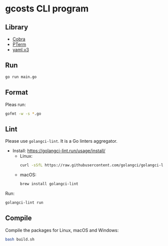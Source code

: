 # gcosts CLI program

## Library

* [Cobra](https://github.com/spf13/cobra)
* [PTerm](https://github.com/pterm/pterm)
* [yaml.v3](https://gopkg.in/yaml.v3)

## Run

```bash
go run main.go
```

## Format

Pleas run:

```bash
gofmt -w -s *.go
```

## Lint

Please use `golangci-lint`. It is a Go linters aggregator.

* Install: <https://golangci-lint.run/usage/install/>
    * Linux:
        ```bash
        curl -sSfL https://raw.githubusercontent.com/golangci/golangci-lint/master/install.sh | sh -s -- -b $(go env GOPATH)/bin
        ```
    * macOS:
        ```bash
        brew install golangci-lint
        ```

Run:
```bash
golangci-lint run
```

## Compile

Compile the packages for Linux, macOS and Windows:
```bash
bash build.sh
```